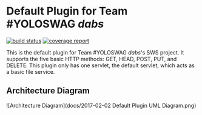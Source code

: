 # Default Plugin for Team #YOLOSWAG *dabs*

[![build status](https://ada.csse.rose-hulman.edu/CSSE477-YoloSwag/DefaultPlugin/badges/master/build.svg)](https://ada.csse.rose-hulman.edu/CSSE477-YoloSwag/DefaultPlugin/commits/master)
[![coverage report](https://ada.csse.rose-hulman.edu/CSSE477-YoloSwag/DefaultPlugin/badges/master/coverage.svg)](https://ada.csse.rose-hulman.edu/CSSE477-YoloSwag/DefaultPlugin/commits/master)

This is the default plugin for Team #YOLOSWAG *dabs*'s SWS project. It supports the five basic HTTP methods: GET, HEAD, POST, PUT, and DELETE. This plugin only has one servlet, the default servlet, which acts as a basic file service.

## Architecture Diagram
![Architecture Diagram](docs/2017-02-02 Default Plugin UML Diagram.png)